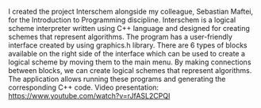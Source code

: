 I created the project Interschem alongside my colleague, Sebastian Maftei, for the Introduction to Programming discipline.
Interschem is a logical scheme interpreter written using C++ language and designed for creating schemes that represent algorithms. The program has a user-friendly interface created by using graphics.h library. There are 6 types of blocks available on the right side of the interface which can be used to create a logical scheme by moving them to the main menu. By making connections between blocks, we can create logical schemes that represent algorithms. The application allows running these programs and generating the corresponding C++ code.
Video presentation:
https://www.youtube.com/watch?v=rJfASL2CPQI
